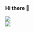 ### Hi there 👋

<!--
**xt449/xt449** is a ✨ _special_ ✨ repository because its `README.md` (this file) appears on your GitHub profile.
-->

<!-- https://github.com/anuraghazra/github-readme-stats?tab=readme-ov-file#deploy-on-your-own -->

<picture>
  <source
    srcset="https://github-readme-stats.vercel.app/api?username=xt449&show_icons=true"
    media="(prefers-color-scheme: light), (prefers-color-scheme: no-preference)"
  />
  <source
    srcset="https://github-readme-stats.vercel.app/api?username=xt449&show_icons=true&theme=dark"
    media="(prefers-color-scheme: dark)"
  />
  <img src="https://github-readme-stats.vercel.app/api?username=xt449&show_icons=true" />
</picture>

<br/>

<picture>
  <source
    srcset="https://github-readme-stats.vercel.app/api/top-langs/?username=xt449&langs_count=6&show_icons=true"
    media="(prefers-color-scheme: light), (prefers-color-scheme: no-preference)"
  />
  <source
    srcset="https://github-readme-stats.vercel.app/api/top-langs/?username=xt449&langs_count=6&show_icons=true&theme=dark"
    media="(prefers-color-scheme: dark)"
  />
  <img src="https://github-readme-stats.vercel.app/api/top-langs/?username=xt449&langs_count=6&show_icons=true" />
</picture>
